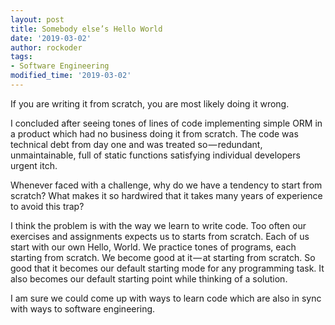 ```yaml
---
layout: post
title: Somebody else’s Hello World
date: '2019-03-02'
author: rockoder
tags:
- Software Engineering
modified_time: '2019-03-02'
---
```


If you are writing it from scratch, you are most likely doing it wrong.

I concluded after seeing tones of lines of code implementing simple ORM in a product which had no business doing it from scratch. The code was technical debt from day one and was treated so — redundant, unmaintainable, full of static functions satisfying individual developers urgent itch.

Whenever faced with a challenge, why do we have a tendency to start from scratch? What makes it so hardwired that it takes many years of experience to avoid this trap?

I think the problem is with the way we learn to write code. Too often our exercises and assignments expects us to starts from scratch. Each of us start with our own Hello, World. We practice tones of programs, each starting from scratch. We become good at it — at starting from scratch. So good that it becomes our default starting mode for any programming task. It also becomes our default starting point while thinking of a solution.

I am sure we could come up with ways to learn code which are also in sync with ways to software engineering.